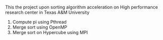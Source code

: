 This the project upon sorting algorithm acceleration on High performance research center in Texas A&M University


1. Compute pi using Pthread
2. Merge sort using OpenMP
3. Merge sort on Hypercube using MPI
